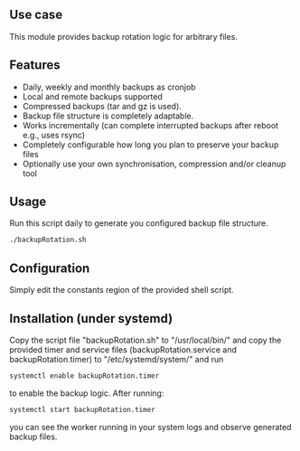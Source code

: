 <!-- #!/usr/bin/env markdown
-*- coding: utf-8 -*- -->

<!-- region header

Copyright Torben Sickert 16.12.2012

License
-------

This library written by Torben Sickert stand under a creative commons naming
3.0 unported license. see http://creativecommons.org/licenses/by/3.0/deed.de

endregion -->

Use case
--------

This module provides backup rotation logic for arbitrary files.

Features
--------

- Daily, weekly and monthly backups as cronjob
- Local and remote backups supported
- Compressed backups (tar and gz is used).
- Backup file structure is completely adaptable.
- Works incrementally (can complete interrupted backups after reboot e.g., uses
  rsync)
- Completely configurable how long you plan to preserve your backup files
- Optionally use your own synchronisation, compression and/or cleanup tool

Usage
-----

Run this script daily to generate you configured backup file structure.

```sh
./backupRotation.sh
```

Configuration
-------------

Simply edit the constants region of the provided shell script.

Installation (under systemd)
----------------------------

Copy the script file "backupRotation.sh" to "/usr/local/bin/" and copy the
provided timer and service files (backupRotation.service and
backupRotation.timer) to "/etc/systemd/system/" and run

```sh
systemctl enable backupRotation.timer
```

to enable the backup logic. After running:

```sh
systemctl start backupRotation.timer
```

you can see the worker running in your system logs and observe generated backup
files.

<!-- region vim modline
vim: set tabstop=4 shiftwidth=4 expandtab:
vim: foldmethod=marker foldmarker=region,endregion:
endregion -->
